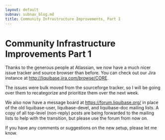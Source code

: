 ```yaml
---
layout: default
subnav: subnav_blog.md
title: Community Infrastructure Improvements, Part I
---
```

# Community Infrastructure Improvements Part 1

Thanks to the generous people at Atlassian, we now have a much nicer issue tracker and source browser than before.  You can check out our Jira instance at <a href="https://liquibase.jira.com/projects/CORE/issues/?filter=allissues">http://liquibase.jira.com/browse/CORE</a>.


The issues were bulk moved from the sourceforge tracker, so I will be going over them to recategorize and prioritize them over the next week.


We also now have a message board at <a href="https://forum.liquibase.org/">https://forum.liquibase.org/</a> in place of the old liquibase-user, liquibase-devel, and liquibase-doc mailing lists.  A copy of all top-level (non-reply) posts are being forwarded to the mailing lists to help with the transition, but please use the forum from now on.


If you have any comments or suggestions on the new setup, please let me know.
